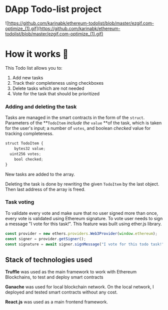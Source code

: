 # DApp Todo-list project

![https://github.com/karinabk/ethereum-todolist/blob/master/ezgif.com-optimize_(1).gif](https://github.com/karinabk/ethereum-todolist/blob/master/ezgif.com-optimize_(1).gif)

# How it works 🔎

This Todo list allows you to:

1. Add new tasks
2. Track their completeness using checkboxes
3. Delete tasks which are not needed
4. Vote for the task that should be prioritized

### Adding and deleting the task

Tasks are managed in the smart contracts in the form of the `struct`. Parameters of the **`TodoItem` *include the* `value` **of the task, which is taken for the user's input; a number of `votes`, and boolean *checked* value for tracking completeness.

```jsx
struct TodoItem {
	bytes32 value;
  uint256 votes;
	bool checked;
}
```

New tasks are added to the array.

Deleting the task is done by rewriting the given `TodoItem` by the last object. Then last address of the array is freed.

### Task voting

To validate every vote and make sure that no user signed more than once, every vote is validated using Ethereum signature. To vote user needs to sign a message "I vote for this task!". This feature was built using ether.js library.

```jsx
const provider = new ethers.providers.Web3Provider(window.ethereum);
const signer = provider.getSigner();
const signature = await signer.signMessage("I vote for this todo task!");
```

## Stack of technologies used

**Truffle** was used as the main framework to work with Ethereum Blockchains, to test and deploy smart contracts

**Ganache** was used for local blockchain network. On the local network, I deployed and tested smart contracts without any cost. 

**React.js** was used as a main frontend framework.
